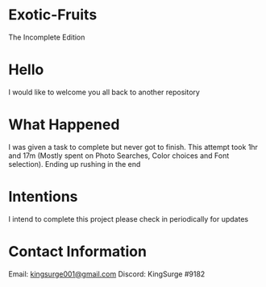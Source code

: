 # Exotic-Fruits
The Incomplete Edition

# Hello
I would like to welcome you all back to another repository

# What Happened
I was given a task to complete but never got to finish. This attempt took 1hr and 17m (Mostly spent on Photo Searches, Color choices and Font selection). Ending up rushing in the end


# Intentions
I intend to complete this project please check in periodically for updates

# Contact Information
Email: kingsurge001@gmail.com
Discord: KingSurge #9182

